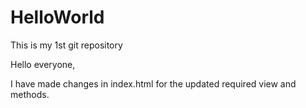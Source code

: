 # HelloWorld
This is my 1st git repository 

Hello everyone,

I have made changes in index.html for the updated required view and methods.
